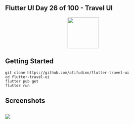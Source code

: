 ## Flutter UI Day 26 of 100 - Travel UI

<p align="center">
  <img src="https://avatars.githubusercontent.com/u/94339143?v=4" width=100/>
</p>

## Getting Started

```
git clone https://github.com/afifudinn/flutter-travel-ui
cd flutter-travel-ui
flutter pub get
flutter run
```

## Screenshots

<p style="float: left;">
  <img src="https://github.com/afifudinn/flutter-travel-ui/blob/main/screenshots/1.png"/>
</p>
